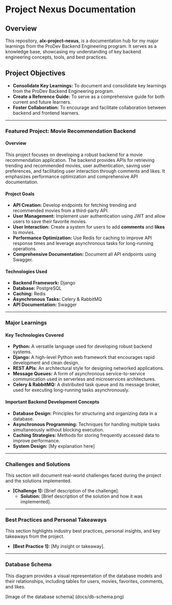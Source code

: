 # Project Nexus Documentation

## Overview

This repository, **alx-project-nexus**, is a documentation hub for my major learnings from the ProDev Backend Engineering program. It serves as a knowledge base, showcasing my understanding of key backend engineering concepts, tools, and best practices.

## Project Objectives

* **Consolidate Key Learnings:** To document and consolidate key learnings from the ProDev Backend Engineering program.
* **Create a Reference Guide:** To serve as a comprehensive guide for both current and future learners.
* **Foster Collaboration:** To encourage and facilitate collaboration between backend and frontend learners.

---

### Featured Project: Movie Recommendation Backend

#### **Overview**

This project focuses on developing a robust backend for a movie recommendation application. The backend provides APIs for retrieving trending and recommended movies, user authentication, saving user preferences, and facilitating user interaction through comments and likes. It emphasizes performance optimization and comprehensive API documentation.

#### **Project Goals**

* **API Creation:** Develop endpoints for fetching trending and recommended movies from a third-party API.
* **User Management:** Implement user authentication using JWT and allow users to save their favorite movies.
* **User Interaction:** Create a system for users to add **comments** and **likes** to movies.
* **Performance Optimization:** Use Redis for caching to improve API response times and leverage asynchronous tasks for long-running operations.
* **Comprehensive Documentation:** Document all API endpoints using Swagger.

#### **Technologies Used**

* **Backend Framework:** Django
* **Database:** PostgreSQL
* **Caching:** Redis
* **Asynchronous Tasks:** Celery & RabbitMQ
* **API Documentation:** Swagger

---

### Major Learnings

#### **Key Technologies Covered**

* **Python:** A versatile language used for developing robust backend systems.
* **Django:** A high-level Python web framework that encourages rapid development and clean design.
* **REST APIs:** An architectural style for designing networked applications.
* **Message Queues:** A form of asynchronous service-to-service communication used in serverless and microservices architectures.
* **Celery & RabbitMQ:** A distributed task queue and its message broker, used for executing long-running tasks asynchronously.

#### **Important Backend Development Concepts**

* **Database Design:** Principles for structuring and organizing data in a database.
* **Asynchronous Programming:** Techniques for handling multiple tasks simultaneously without blocking execution.
* **Caching Strategies:** Methods for storing frequently accessed data to improve performance.
* **System Design:** [My explanation here]

---

### Challenges and Solutions

This section will document real-world challenges faced during the project and the solutions implemented.

* **[Challenge 1]:** [Brief description of the challenge].
    * **Solution:** [Brief description of the solution and how it was implemented].

---

### Best Practices and Personal Takeaways

This section highlights industry best practices, personal insights, and key takeaways from the project.

* **[Best Practice 1]:** [My insight or takeaway].

---

### Database Schema

This diagram provides a visual representation of the database models and their relationships, including tables for users, movies, favorites, comments, and likes.



[Image of the database schema]
(docs/db-schema.png)
